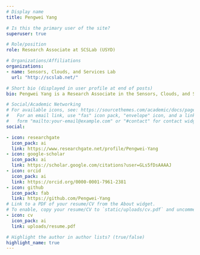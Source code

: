 ```yaml
---
# Display name
title: Pengwei Yang

# Is this the primary user of the site?
superuser: true

# Role/position
role: Research Associate at SCSLab (USYD)

# Organizations/Affiliations
organizations:
- name: Sensors, Clouds, and Services Lab
  url: "http://scslab.net/"

# Short bio (displayed in user profile at end of posts)
bio: Pengwei Yang is a Research Associate in the Sensors, Clouds, and Services Lab at the University of Sydney. His research interests include Crowdsourcing, Service-oriented Computing, Deep Learning, and Trustworthy Machine Learning.

# Social/Academic Networking
# For available icons, see: https://sourcethemes.com/academic/docs/page-builder/#icons
#   For an email link, use "fas" icon pack, "envelope" icon, and a link in the
#   form "mailto:your-email@example.com" or "#contact" for contact widget.
social:

- icon: researchgate
  icon_pack: ai
  link: https://www.researchgate.net/profile/Pengwei-Yang
- icon: google-scholar
  icon_pack: ai
  link: https://scholar.google.com/citations?user=GLs5fDsAAAAJ
- icon: orcid
  icon_pack: ai
  link: https://orcid.org/0000-0001-7961-2381
- icon: github
  icon_pack: fab
  link: https://github.com/Pengwei-Yang
# Link to a PDF of your resume/CV from the About widget.
# To enable, copy your resume/CV to `static/uploads/cv.pdf` and uncomment the lines below.
- icon: cv
  icon_pack: ai
  link: uploads/resume.pdf

# Highlight the author in author lists? (true/false)
highlight_name: true
---
```


